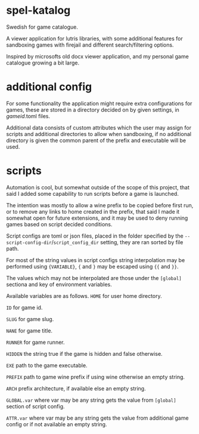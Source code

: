 # spel-katalog
Swedish for game catalogue.

A viewer application for lutris libraries, with some additional features for
sandboxing games with firejail and different search/filtering options.

Inspired by microsofts old docx viewer application, and my personal game catalogue
growing a bit large.

# additional config
For some functionality the application might require extra configurations for
games, these are stored in a directory decided on by given settings, in 
*gameid*.toml files.

Additional data consists of custom attributes which the user may assign for scripts
and additional directories to allow when sandboxing, if no additional directory
is given the common parent of the prefix and executable will be used.

# scripts
Automation is cool, but somewhat outside of the scope of this project,
that said I added some capability to run scripts before a game is launched.

The intention was mostly to allow a wine prefix to be copied before first run,
or to remove any links to home created in the prefix, that said I made it
somewhat open for future extensions, and it may be used to deny running games
based on script decided conditions.

Script configs are toml or json files, placed in the folder specified by the
`--script-config-dir`/`script_config_dir` setting, they are ran sorted by file path.

For most of the string values in script configs string interpolation may be performed using `{VARIABLE}`,
`{` and `}` may be escaped using `{{` and `}}`.

The values which may not be interpolated are those under the `[global]` sectiona and key of environment
variables.

Available variables are as follows.
`HOME` for user home directory.

`ID` for game id.

`SLUG` for game slug.

`NANE` for game title.

`RUNNER` for game runner.

`HIDDEN` the string true if the game is hidden and false otherwise.

`EXE` path to the game executable.

`PREFIX` path to game wine prefix if using wine otherwise an empty string.

`ARCH` prefix architecture, if available else an empty string.

`GLOBAL.var` where var may be any string gets the value from `[global]` section of script config.

`ATTR.var` where var may be any string gets the value from additional game config
or if not available an empty string.
